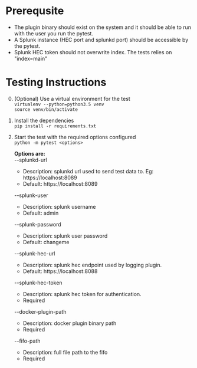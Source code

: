 # Prerequsite
* The plugin binary should exist on the system and it should be able to run with the user you run the pytest.
* A Splunk instance (HEC port and splunkd port) should be accessible by the pytest.
* Splunk HEC token should not overwrite index. The tests relies on "index=main"

# Testing Instructions
0. (Optional) Use a virtual environment for the test  
    `virtualenv --python=python3.5 venv`  
    `source venv/bin/activate`
1. Install the dependencies  
    `pip install -r requirements.txt`  
2. Start the test with the required options configured  
    `python -m pytest <options>`  

    **Options are:**  
    --splunkd-url
    * Description: splunkd url used to send test data to. Eg: https://localhost:8089  
    * Default: https://localhost:8089

    --splunk-user
    * Description: splunk username  
    * Default: admin

    --splunk-password
    * Description: splunk user password  
    * Default: changeme

    --splunk-hec-url
    * Description: splunk hec endpoint used by logging plugin.  
    * Default: https://localhost:8088

    --splunk-hec-token
    * Description: splunk hec token for authentication.
    * Required

    --docker-plugin-path
    * Description: docker plugin binary path  
    * Required

    --fifo-path
    * Description: full file path to the fifo  
    * Required

